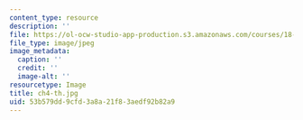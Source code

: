 ```yaml
---
content_type: resource
description: ''
file: https://ol-ocw-studio-app-production.s3.amazonaws.com/courses/18-031-system-functions-and-the-laplace-transform-spring-2019/53b579dd9cfd3a8a21f83aedf92b82a9_ch4-th.jpg
file_type: image/jpeg
image_metadata:
  caption: ''
  credit: ''
  image-alt: ''
resourcetype: Image
title: ch4-th.jpg
uid: 53b579dd-9cfd-3a8a-21f8-3aedf92b82a9
---
```

